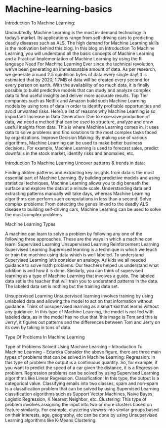 # Machine-learning-basics
Introduction To Machine Learning:

Undoubtedly, Machine Learning is the most in-demand technology in today’s market. Its applications range from self-driving cars to predicting deadly diseases such as ALS. The high demand for Machine Learning skills is the motivation behind this blog. In this blog on Introduction To Machine Learning, you will understand all the basic concepts of Machine Learning and a Practical Implementation of Machine Learning by using the R language
Need For Machine Learning
Ever since the technical revolution, we’ve been generating an immeasurable amount of data. As per research, we generate around 2.5 quintillion bytes of data every single day! It is estimated that by 2020, 1.7MB of data will be created every second for every person on earth.
With the availability of so much data, it is finally possible to build predictive models that can study and analyze complex data to find useful insights and deliver more accurate results.
Top Tier companies such as Netflix and Amazon build such Machine Learning models by using tons of data in order to identify profitable opportunities and avoid unwanted risks.
Here’s a list of reasons why Machine Learning is so important:
Increase in Data Generation: Due to excessive production of data, we need a method that can be used to structure, analyze and draw useful insights from data. This is where Machine Learning comes in. It uses data to solve problems and find solutions to the most complex tasks faced by organizations.
Improve Decision Making: By making use of various algorithms, Machine Learning can be used to make better business decisions. For example, Machine Learning is used to forecast sales, predict downfalls in the stock market, identify risks and anomalies, etc.

Introduction To Machine Learning
Uncover patterns & trends in data:

Finding hidden patterns and extracting key insights from data is the most essential part of Machine Learning. By building predictive models and using statistical techniques, Machine Learning allows you to dig beneath the surface and explore the data at a minute scale. Understanding data and extracting patterns manually will take days, whereas Machine Learning algorithms can perform such computations in less than a second.
Solve complex problems: From detecting the genes linked to the deadly ALS disease to building self-driving cars, Machine Learning can be used to solve the most complex problems.

Machine Learning Types

A machine can learn to solve a problem by following any one of the following three approaches. These are the ways in which a machine can learn:
Supervised Learning
Unsupervised Learning
Reinforcement Learning
Supervised Learning
 Supervised learning is a technique in which we teach or train the machine using data which is well labeled. 
To understand Supervised Learning let’s consider an analogy. As kids we all needed guidance to solve math problems. Our teachers helped us understand what addition is and how it is done. Similarly, you can think of supervised learning as a type of Machine Learning that involves a guide. The labeled data set is the teacher that will train you to understand patterns in the data. The labeled data set is nothing but the training data set.

Unsupervised Learning
 Unsupervised learning involves training by using unlabeled data and allowing the model to act on that information without guidance. 
Think of unsupervised learning as a smart kid that learns without any guidance. In this type of Machine Learning, the model is not fed with labeled data, as in the model has no clue that ‘this image is Tom and this is Jerry’, it figures out patterns and the differences between Tom and Jerry on its own by taking in tons of data.

Type Of Problems In Machine Learning

Type of Problems Solved Using Machine Learning – Introduction To Machine Learning – Edureka
Consider the above figure, there are three main types of problems that can be solved in Machine Learning:
Regression: In this type of problem the output is a continuous quantity. So, for example, if you want to predict the speed of a car given the distance, it is a Regression problem. Regression problems can be solved by using Supervised Learning algorithms like Linear Regression.
Classification: In this type, the output is a categorical value. Classifying emails into two classes, spam and non-spam is a classification problem that can be solved by using Supervised Learning classification algorithms such as Support Vector Machines, Naive Bayes, Logistic Regression, K Nearest Neighbor, etc.
Clustering: This type of problem involves assigning the input into two or more clusters based on feature similarity. For example, clustering viewers into similar groups based on their interests, age, geography, etc can be done by using Unsupervised Learning algorithms like K-Means Clustering.
